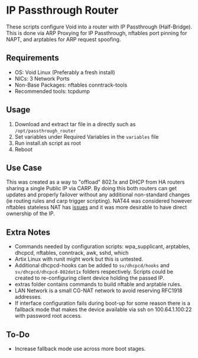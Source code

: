 # IP Passthrough Router

These scripts configure Void into a router with IP Passthrough (Half-Bridge). This is done via ARP Proxying for IP Passthrough, nftables port pinning for NAPT, and arptables for ARP request spoofing.

## Requirements
- OS: Void Linux (Preferably a fresh install)
- NICs: 3 Network Ports
- Non-Base Packages: nftables conntrack-tools
- Recommended tools: tcpdump

## Usage
1) Download and extract tar file in a directly such as `/opt/passthrough_router`
2) Set variables under Required Variables in the `variables` file
3) Run install.sh script as root
4) Reboot

## Use Case

This was created as a way to "offload" 802.1x and DHCP from HA routers sharing a single Public IP via CARP. By doing this both routers can get updates and properly failover without any additional non-standard changes (ie routing rules and carp trigger scripting). NAT44 was considered however nftables stateless NAT has [issues](https://bugzilla.netfilter.org/show_bug.cgi?id=1771) and it was more desirable to have direct ownership of the IP.

## Extra Notes
- Commands needed by configuration scripts: wpa_supplicant, arptables, dhcpcd, nftables, conntrack, awk, sshd, which
- Artix Linux with runit might work but this is untested.
- Additional dhcpcd-hooks can be added to `sv/dhcpcd/hooks` and `sv/dhcpcd/dhcpcd-802dot1x` folders respectively. Scripts could be created to re-configuring client device holding the passed IP.
- extras folder contains commands to build nftable and arptable rules.
- LAN Network is a small CG-NAT network to avoid reserving RFC1918 addresses.
- If interface configuration fails during boot-up for some reason there is a fallback mode that makes the device available via ssh on 100.64.1.100:22 with password root access. 

## To-Do
- Increase fallback mode use across more boot stages.
